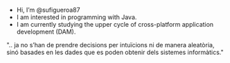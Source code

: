 - Hi, I’m @sufigueroa87
- I am interested in programming with Java.
- I am currently studying the upper cycle of cross-platform application development (DAM).

".. ja no s’han de prendre decisions per intuïcions ni de manera aleatòria, sinó basades en les dades que es poden obtenir dels sistemes informàtics."

